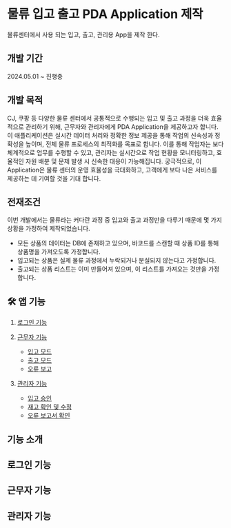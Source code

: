 # 물류 입고 출고 PDA Application 제작
물류센터에서 사용 되는 입고, 출고, 관리용 App을 제작 한다.

## 개발 기간
2024.05.01 ~ 진행중

## 개발 목적
CJ, 쿠팡 등 다양한 물류 센터에서 공통적으로 수행되는 입고 및 출고 과정을 더욱 효율적으로 관리하기 위해, 근무자와 관리자에게 PDA Application을 제공하고자 합니다. 이 애플리케이션은 실시간 데이터 처리와 정확한 정보 제공을 통해 작업의 신속성과 정확성을 높이며, 전체 물류 프로세스의 최적화를 목표로 합니다. 이를 통해 작업자는 보다 체계적으로 업무를 수행할 수 있고, 관리자는 실시간으로 작업 현황을 모니터링하고, 효율적인 자원 배분 및 문제 발생 시 신속한 대응이 가능해집니다. 궁극적으로, 이 Application은 물류 센터의 운영 효율성을 극대화하고, 고객에게 보다 나은 서비스를 제공하는 데 기여할 것을 기대 합니다.

## 전재조건
이번 개발에서는 물류라는 커다란 과정 중 입고와 출고 과정만을 다루기 때문에 몇 가지 상황을 가정하여 제작되었습니다.

- 모든 상품의 데이터는 DB에 존재하고 있으며, 바코드를 스캔할 때 상품 ID를 통해 상품명을 가져오도록 가정합니다.
- 입고되는 상품은 실제 물류 과정에서 누락되거나 분실되지 않는다고 가정합니다.
- 출고되는 상품 리스트는 이미 만들어져 있으며, 이 리스트를 가져오는 것만을 가정합니다.

## 🛠 앱 기능   

1. [ 로그인 기능 ](#)

2. [ 근무자 기능 ](#)
    - [입고 모드](#)   
    - [출고 모드](#)   
    - [오류 보고](#)   

3. [ 관리자 기능](#)
    - [입고 승인](#)   
    - [재고 확인 및 수정](#)   
    - [오류 보고서 확인](#)   

## 기능 소개

## 로그인 기능

## 근무자 기능

## 관리자 기능

